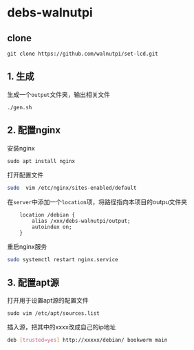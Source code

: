 # debs-walnutpi
## clone
```
git clone https://github.com/walnutpi/set-lcd.git
```


## 1. 生成
生成一个`output`文件夹，输出相关文件
```
./gen.sh
```
## 2. 配置nginx
安装nginx
```
sudo apt install nginx
```

打开配置文件
```bash
sudo  vim /etc/nginx/sites-enabled/default
```
在`server`中添加一个`location`项，将路径指向本项目的outpu文件夹
```
    location /debian {
        alias /xxx/debs-walnutpi/output;
        autoindex on;
    }
```

重启nginx服务
```bash
sudo systemctl restart nginx.service
```

## 3. 配置apt源
打开用于设置apt源的配置文件
```
sudo vim /etc/apt/sources.list
```
插入源，把其中的xxxx改成自己的ip地址
```bash
deb [trusted=yes] http://xxxxx/debian/ bookworm main
```